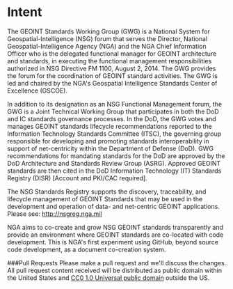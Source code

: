 # Intent
The GEOINT Standards Working Group (GWG) is a National System for Geospatial-Intelligence (NSG) forum that serves the Director, National Geospatial-Intelligence Agency (NGA) and the NGA Chief Information Officer who is the delegated functional manager for GEOINT architecture and standards, in executing the functional management responsibilities authorized in NSG Directive FM 1100, August 2, 2014. The GWG provides the forum for the coordination of GEOINT standard activities. The GWG is led and chaired by the NGA's Geospatial Intelligence Standards Center of Excellence (GSCOE). 

In addition to its designation as an NSG Functional Management forum, the GWG is a Joint Technical Working Group that participates in both the DoD and IC standards governance processes. In the DoD, the GWG votes and manages GEOINT standards lifecycle recommendations reported to the Information Technology Standards Committee (ITSC), the governing group responsible for developing and promoting standards interoperability in support of net-centricity within the Department of Defense (DoD). GWG recommendations for mandating standards for the DoD are approved by the DoD Architecture and Standards Review Group (ASRG). Approved GEOINT standards are then cited in the DoD Information Technology (IT) Standards Registry (DISR) [Account and PKI/CAC required]. 

The NSG Standards Registry supports the discovery, traceability, and lifecycle management of GEOINT Standards that may be used in the development and operation of data- and net-centric GEOINT applications.  Please see: http://nsgreg.nga.mil

NGA aims to co-create and grow NSG GEOINT standards transparently and provide an environment where GEOINT standards are co-located with code development.  This is NGA's first experiment using GitHub, beyond source code development, as a document co-creation system.  

###Pull Requests
Please make a pull request and we'll discuss the changes.  All pull request content received will be distributed as public domain within the United States and [CC0 1.0 Universal public domain](https://creativecommons.org/publicdomain/zero/1.0/legalcode) outside the US.   




